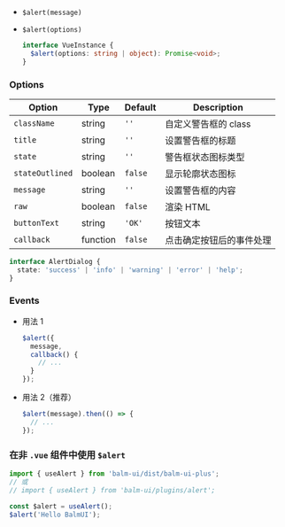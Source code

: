 - `$alert(message)`
- `$alert(options)`

  ```ts
  interface VueInstance {
    $alert(options: string | object): Promise<void>;
  }
  ```

### Options

| Option          | Type     | Default | Description              |
| --------------- | -------- | ------- | ------------------------ |
| `className`     | string   | `''`    | 自定义警告框的 class     |
| `title`         | string   | `''`    | 设置警告框的标题         |
| `state`         | string   | `''`    | 警告框状态图标类型       |
| `stateOutlined` | boolean  | `false` | 显示轮廓状态图标         |
| `message`       | string   | `''`    | 设置警告框的内容         |
| `raw`           | boolean  | `false` | 渲染 HTML                |
| `buttonText`    | string   | `'OK'`  | 按钮文本                 |
| `callback`      | function | `false` | 点击确定按钮后的事件处理 |

```ts
interface AlertDialog {
  state: 'success' | 'info' | 'warning' | 'error' | 'help';
}
```

### Events

- 用法 1

  ```js
  $alert({
    message,
    callback() {
      // ...
    }
  });
  ```

- 用法 2（推荐）

  ```js
  $alert(message).then(() => {
    // ...
  });
  ```

### 在非 `.vue` 组件中使用 `$alert`

```js
import { useAlert } from 'balm-ui/dist/balm-ui-plus';
// 或
// import { useAlert } from 'balm-ui/plugins/alert';

const $alert = useAlert();
$alert('Hello BalmUI');
```
